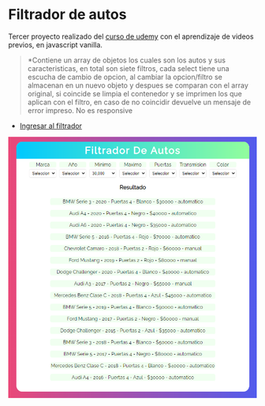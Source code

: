 # Filtrador de autos

Tercer proyecto realizado del <a href="https://www.udemy.com/course/javascript-moderno-guia-definitiva-construye-10-proyectos/">curso de udemy</a> con el aprendizaje de videos previos, en javascript vanilla.

> *Contiene un array de objetos los cuales son los autos y sus caracteristicas, en total son siete filtros, cada select tiene una escucha de cambio de opcion, al cambiar la opcion/filtro se almacenan en un nuevo objeto y despues se comparan con el array original, si coincide se limpia el contenedor  y se imprimen los que aplican con el filtro, en caso de no coincidir devuelve un mensaje de error impreso.
> No es responsive
- <a href="https://sonnyrmt.github.io/CarsFilter/" target="_blank">Ingresar al filtrador</a>

![imagen_ejemplo](img_example/example.png "imagen_ejemplo")
